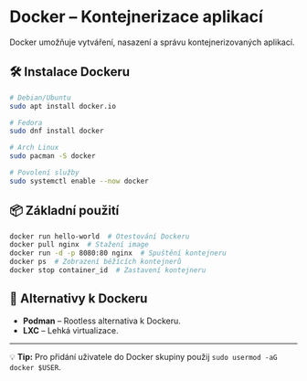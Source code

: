 # Docker – Kontejnerizace aplikací

Docker umožňuje vytváření, nasazení a správu kontejnerizovaných aplikací.

## 🛠 Instalace Dockeru
```bash
# Debian/Ubuntu
sudo apt install docker.io

# Fedora
sudo dnf install docker

# Arch Linux
sudo pacman -S docker

# Povolení služby
sudo systemctl enable --now docker
```

## 📦 Základní použití
```bash
docker run hello-world  # Otestování Dockeru
docker pull nginx  # Stažení image
docker run -d -p 8080:80 nginx  # Spuštění kontejneru
docker ps  # Zobrazení běžících kontejnerů
docker stop container_id  # Zastavení kontejneru
```

## 🔄 Alternativy k Dockeru
- **Podman** – Rootless alternativa k Dockeru.
- **LXC** – Lehká virtualizace.

---
💡 **Tip:** Pro přidání uživatele do Docker skupiny použij `sudo usermod -aG docker $USER`.
